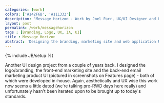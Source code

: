 ```yaml
---
categories: [work]
colors: ['#142F6B', '#111332']
description: 'Message Horizon - Work by Joel Parr, UX/UI Designer and Front-end Developer in Austin, TX.'
layout: post
permalink: /work/messagehorizon
tags : [Branding, Logo, UX, IA, UI]
title : Message Horizon
abstract: 'Designing the branding, marketing site and web application UI of Message Horizon.'
---
```

{% include JB/setup %}

Another UI design project from a couple of years back. I designed the logo/branding, the front-end marketing site and the back-end email marketing product UI (pictured in screenshots on Features page) - both of which were developed in-house. Again, aesthetically and UX wise this work now seems a little dated (we're talking pre-RWD days here really) and unfortunately hasn't been iterated upon to be brought up to today's standards.